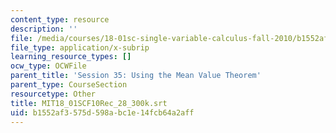 ```yaml
---
content_type: resource
description: ''
file: /media/courses/18-01sc-single-variable-calculus-fall-2010/b1552af3575d598abc1e14fcb64a2aff_MIT18_01SCF10Rec_28_300k.vtt
file_type: application/x-subrip
learning_resource_types: []
ocw_type: OCWFile
parent_title: 'Session 35: Using the Mean Value Theorem'
parent_type: CourseSection
resourcetype: Other
title: MIT18_01SCF10Rec_28_300k.srt
uid: b1552af3-575d-598a-bc1e-14fcb64a2aff
---
```


